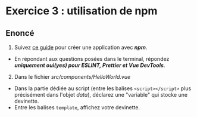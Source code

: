 # Exercice 3 : utilisation de npm

## Enoncé

1. Suivez [ce guide](https://vuejs.org/guide/quick-start.html#creating-a-vue-application) pour créer une application avec ***npm***.

- En répondant aux questions posées dans le terminal, répondez ***uniquement oui(yes) pour ESLINT, Prettier et Vue DevTools***.
2. Dans le fichier *src/components/HelloWorld.vue*
- Dans la partie dédiée au script (entre les balises `<script></script>` plus précisément dans l'objet *data*), déclarez une "variable" qui stocke une devinette.
- Entre les balises `template`, affichez votre devinette.